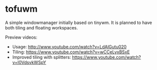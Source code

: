 # tofuwm
A simple windowmanager initially based on tinywm. It is planned to have both tiling and floating workspaces.

Preview videos:
- Usage: http://www.youtube.com/watch?v=LdAlGutu020
- Tiling: https://www.youtube.com/watch?v=wCCeLyxBSxE
- Improved tiling with splitters: https://www.youtube.com/watch?v=I0VdsvkWSpY
